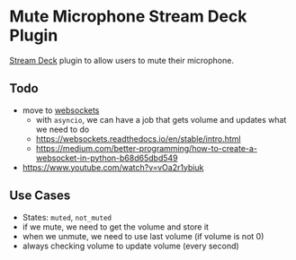 # Mute Microphone Stream Deck Plugin

[Stream Deck](https://www.elgato.com/en/gaming/stream-deck) plugin
to allow users to mute their microphone.

## Todo

- move to [websockets](https://github.com/aaugustin/websockets)
  - with `asyncio`, we can have a job that gets volume and updates what we need to do
  - https://websockets.readthedocs.io/en/stable/intro.html
  - https://medium.com/better-programming/how-to-create-a-websocket-in-python-b68d65dbd549
- https://www.youtube.com/watch?v=vOa2r1ybiuk

## Use Cases

- States: `muted`, `not_muted`
- if we mute, we need to get the volume and store it
- when we unmute, we need to use last volume (if volume is not 0)
- always checking volume to update volume (every second)
